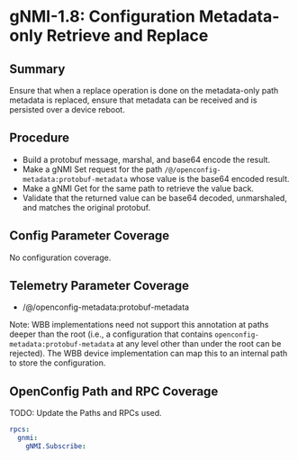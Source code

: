 # gNMI-1.8: Configuration Metadata-only Retrieve and Replace

## Summary

Ensure that when a replace operation is done on the metadata-only path metadata
is replaced, ensure that metadata can be received and is persisted over a device
reboot.

## Procedure

*   Build a protobuf message, marshal, and base64 encode the result.
*   Make a gNMI Set request for the path
    `/@/openconfig-metadata:protobuf-metadata` whose value is the base64 encoded
    result.
*   Make a gNMI Get for the same path to retrieve the value back.
*   Validate that the returned value can be base64 decoded, unmarshaled, and
    matches the original protobuf.

## Config Parameter Coverage

No configuration coverage.

## Telemetry Parameter Coverage

*   /@/openconfig-metadata:protobuf-metadata

Note: WBB implementations need not support this annotation at paths deeper than
the root (i.e., a configuration that contains
`openconfig-metadata:protobuf-metadata` at any level other than under the root
can be rejected). The WBB device implementation can map this to an internal path
to store the configuration.

## OpenConfig Path and RPC Coverage

TODO: Update the Paths and RPCs used.

```yaml
rpcs:
  gnmi:
    gNMI.Subscribe:
```
